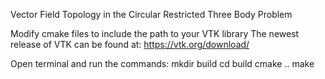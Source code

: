Vector Field Topology in the Circular Restricted Three Body Problem

Modify cmake files to include the path to your VTK library
The newest release of VTK can be found at: https://vtk.org/download/

Open terminal and run the commands:
mkdir build
cd build
cmake ..
make
